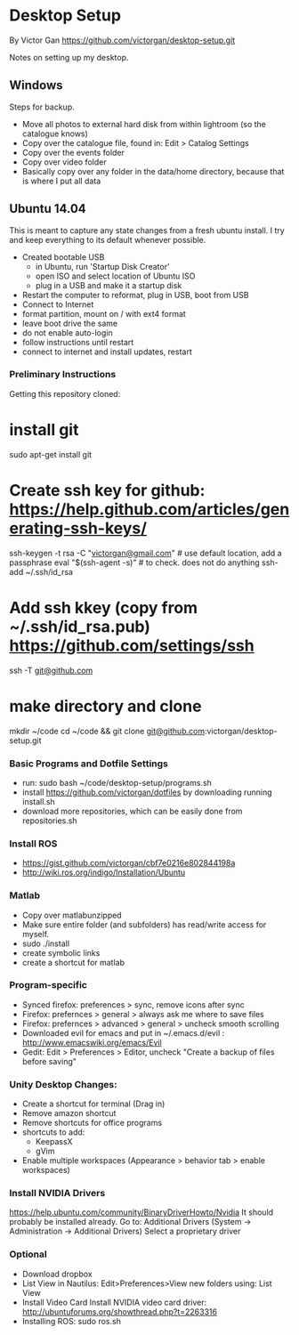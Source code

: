 # Desktop Setup
By Victor Gan
https://github.com/victorgan/desktop-setup.git

Notes on setting up my desktop.

## Windows
Steps for backup.

- Move all photos to external hard disk from within lightroom (so the catalogue
  knows)
- Copy over the catalogue file, found in: Edit > Catalog Settings
- Copy over the events folder
- Copy over video folder
- Basically copy over any folder in the data/home directory, because that is
  where I put all data

## Ubuntu 14.04

This is meant to capture any state changes from a fresh ubuntu install.
I try and keep everything to its default whenever possible.

- Created bootable USB
    - in Ubuntu, run 'Startup Disk Creator'
    - open ISO and select location of Ubuntu ISO
    - plug in a USB and make it a startup disk
- Restart the computer to reformat, plug in USB, boot from USB
- Connect to Internet
- format partition, mount on / with ext4 format
- leave boot drive the same
- do not enable auto-login
- follow instructions until restart
- connect to internet and install updates, restart

### Preliminary Instructions
Getting this repository cloned:

# install git
sudo apt-get install git 

# Create ssh key for github: https://help.github.com/articles/generating-ssh-keys/
ssh-keygen -t rsa -C "victorgan@gmail.com" # use default location, add a passphrase
eval "$(ssh-agent -s)" # to check. does not do anything
ssh-add ~/.ssh/id_rsa

# Add ssh kkey (copy from ~/.ssh/id_rsa.pub) https://github.com/settings/ssh
ssh -T git@github.com

# make directory and clone
mkdir ~/code
cd ~/code && git clone git@github.com:victorgan/desktop-setup.git

### Basic Programs and Dotfile Settings
- run: sudo bash ~/code/desktop-setup/programs.sh
- install https://github.com/victorgan/dotfiles by downloading running
  install.sh
- download more repositories, which can be easily done from repositories.sh

### Install ROS
- https://gist.github.com/victorgan/cbf7e0216e802844198a
- http://wiki.ros.org/indigo/Installation/Ubuntu

### Matlab
- Copy over matlabunzipped
- Make sure entire folder (and subfolders) has read/write access for myself.
- sudo ./install
- create symbolic links
- create a shortcut for matlab

### Program-specific
- Synced firefox: preferences > sync, remove icons after sync
- Firefox: prefernces > general > always ask me where to save files
- Firefox: prefernces > advanced > general > uncheck smooth scrolling
- Downloaded evil for emacs and put in ~/.emacs.d/evil : http://www.emacswiki.org/emacs/Evil
- Gedit: Edit > Preferences > Editor, uncheck "Create a backup of files before saving"

### Unity Desktop Changes:
- Create a shortcut for terminal (Drag in)
- Remove amazon shortcut
- Remove shortcuts for office programs
- shortcuts to add:
    - KeepassX
    - gVim
- Enable multiple workspaces (Appearance > behavior tab > enable workspaces)

### Install NVIDIA Drivers
https://help.ubuntu.com/community/BinaryDriverHowto/Nvidia
It should probably be installed already. 
Go to: Additional Drivers (System -> Administration -> Additional Drivers)
Select a proprietary driver

### Optional
- Download dropbox
- List View in Nautilus: Edit>Preferences>View new folders using: List View
- Install Video Card
  Install NVIDIA video card driver: http://ubuntuforums.org/showthread.php?t=2263316
- Installing ROS: sudo ros.sh

